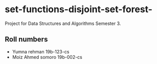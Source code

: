 #  set-functions-disjoint-set-forest-

Project for Data Structures and Algorithms Semester 3.


## Roll numbers 

- Yumna rehman 19b-123-cs 
- Moiz Ahmed somoro 19b-002-cs
